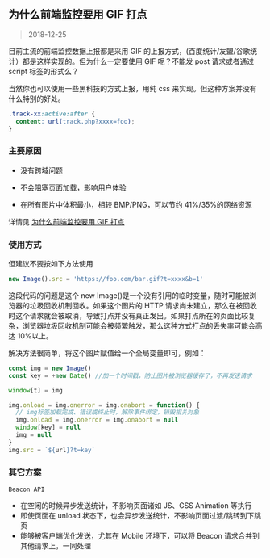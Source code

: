 ## 为什么前端监控要用 GIF 打点

> 2018-12-25

目前主流的前端监控数据上报都是采用 GIF 的上报方式，(百度统计/友盟/谷歌统计）都是这样实现的。但为什么一定要使用 GIF 呢？不能发 post 请求或者通过 script 标签的形式么？

当然你也可以使用一些黑科技的方式上报，用纯 css 来实现。但这种方案并没有什么特别的好处。

```css
.track-xx:active:after {
  content: url(track.php?xxxx=foo);
}
```

### 主要原因

- 没有跨域问题

- 不会阻塞页面加载，影响用户体验

- 在所有图片中体积最小，相较 BMP/PNG，可以节约 41%/35%的网络资源

详情见 [为什么前端监控要用 GIF 打点](https://mp.weixin.qq.com/s/v6R2w26qZkEilXY0mPUBCw)

### 使用方式

但建议不要按如下方法使用

```js
new Image().src = 'https://foo.com/bar.gif?t=xxxx&b=1'
```

这段代码的问题是这个 new Image()是一个没有引用的临时变量，随时可能被浏览器的垃圾回收机制回收。如果这个图片的 HTTP 请求尚未建立，那么在被回收时这个请求就会被取消，导致打点并没有真正发出。如果打点所在的页面比较复杂，浏览器垃圾回收机制可能会被频繁触发，那么这种方式打点的丢失率可能会高达 10%以上。

解决方法很简单，将这个图片赋值给一个全局变量即可，例如：

```js
const img = new Image()
const key = +new Date() //加一个时间戳，防止图片被浏览器缓存了，不再发送请求

window[t] = img

img.onload = img.onerror = img.onabort = function() {
  // img标签加载完成、错误或终止时，解除事件绑定，销毁相关对象
  img.onload = img.onerror = img.onabort = null
  window[key] = null
  img = null
}
img.src = `${url}?t=key`
```

### 其它方案

`Beacon API`

- 在空闲的时候异步发送统计，不影响页面诸如 JS、CSS Animation 等执行
- 即使页面在 unload 状态下，也会异步发送统计，不影响页面过渡/跳转到下跳页
- 能够被客户端优化发送，尤其在 Mobile 环境下，可以将 Beacon 请求合并到其他请求上，一同处理
